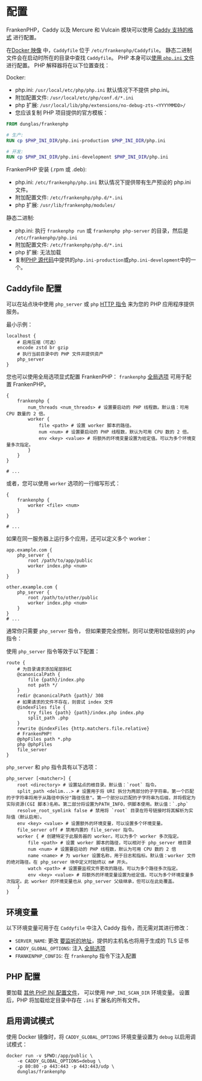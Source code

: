 ﻿# 配置

FrankenPHP，Caddy 以及 Mercure 和 Vulcain 模块可以使用 [Caddy 支持的格式](https://caddyserver.com/docs/getting-started#your-first-config) 进行配置。

在[Docker 映像](docker.md) 中，`Caddyfile` 位于 `/etc/frankenphp/Caddyfile`。
静态二进制文件会在启动时所在的目录中查找 `Caddyfile`。
PHP 本身可以[使用 `php.ini` 文件](https://www.php.net/manual/zh/configuration.file.php)进行配置。
PHP 解释器将在以下位置查找：

Docker:

- php.ini: `/usr/local/etc/php/php.ini` 默认情况下不提供 php.ini。
- 附加配置文件: `/usr/local/etc/php/conf.d/*.ini`
- php 扩展: `/usr/local/lib/php/extensions/no-debug-zts-<YYYYMMDD>/`
- 您应该复制 PHP 项目提供的官方模板：

```dockerfile
FROM dunglas/frankenphp

# 生产:
RUN cp $PHP_INI_DIR/php.ini-production $PHP_INI_DIR/php.ini

# 开发:
RUN cp $PHP_INI_DIR/php.ini-development $PHP_INI_DIR/php.ini
```

FrankenPHP 安装 (.rpm 或 .deb):

- php.ini: `/etc/frankenphp/php.ini` 默认情况下提供带有生产预设的 php.ini 文件。
- 附加配置文件: `/etc/frankenphp/php.d/*.ini`
- php 扩展: `/usr/lib/frankenphp/modules/`

静态二进制:

- php.ini: 执行 `frankenphp run` 或 `frankenphp php-server` 的目录，然后是 `/etc/frankenphp/php.ini`
- 附加配置文件: `/etc/frankenphp/php.d/*.ini`
- php 扩展: 无法加载
- 复制[PHP 源代码](https://github.com/php/php-src/)中提供的`php.ini-production`或`php.ini-development`中的一个。

## Caddyfile 配置

可以在站点块中使用 `php_server` 或 `php` [HTTP 指令](https://caddyserver.com/docs/caddyfile/concepts#directives) 来为您的 PHP 应用程序提供服务。

最小示例：

```caddyfile
localhost {
	# 启用压缩（可选）
	encode zstd br gzip
	# 执行当前目录中的 PHP 文件并提供资产
	php_server
}
```

您也可以使用全局选项显式配置 FrankenPHP：
`frankenphp` [全局选项](https://caddyserver.com/docs/caddyfile/concepts#global-options) 可用于配置 FrankenPHP。

```caddyfile
{
	frankenphp {
		num_threads <num_threads> # 设置要启动的 PHP 线程数。默认值：可用 CPU 数量的 2 倍。
		worker {
			file <path> # 设置 worker 脚本的路径。
			num <num> # 设置要启动的 PHP 线程数，默认为可用 CPU 数的 2 倍。
			env <key> <value> # 将额外的环境变量设置为给定值。可以为多个环境变量多次指定。
		}
	}
}

# ...
```

或者，您可以使用 `worker` 选项的一行缩写形式：

```caddyfile
{
	frankenphp {
		worker <file> <num>
	}
}

# ...
```

如果在同一服务器上运行多个应用，还可以定义多个 worker：

```caddyfile
app.example.com {
	php_server {
		root /path/to/app/public
		worker index.php <num>
	}
}

other.example.com {
	php_server {
		root /path/to/other/public
		worker index.php <num>
	}
}
# ...
```

通常你只需要 `php_server` 指令，
但如果要完全控制，则可以使用较低级别的 `php` 指令：

使用 `php_server` 指令等效于以下配置：

```caddyfile
route {
	# 为目录请求添加尾部斜杠
	@canonicalPath {
		file {path}/index.php
		not path */
	}
	redir @canonicalPath {path}/ 308
	# 如果请求的文件不存在，则尝试 index 文件
	@indexFiles file {
		try_files {path} {path}/index.php index.php
		split_path .php
	}
	rewrite @indexFiles {http.matchers.file.relative}
	# FrankenPHP!
	@phpFiles path *.php
	php @phpFiles
	file_server
}
```

`php_server` 和 `php` 指令具有以下选项：

```caddyfile
php_server [<matcher>] {
	root <directory> # 设置站点的根目录。默认值：`root` 指令。
	split_path <delim...> # 设置用于将 URI 拆分为两部分的子字符串。第一个匹配的子字符串将用于从路径中拆分"路径信息"。第一个部分以匹配的子字符串为后缀，并将假定为实际资源(CGI 脚本)名称。第二部分将设置为PATH_INFO，供脚本使用。默认值：`.php`
	resolve_root_symlink false # 禁用将 `root` 目录在符号链接时将其解析为实际值（默认启用）。
	env <key> <value> # 设置额外的环境变量，可以设置多个环境变量。
	file_server off # 禁用内置的 file_server 指令。
	worker { # 创建特定于此服务器的 worker。可以为多个 worker 多次指定。
		file <path> # 设置 worker 脚本的路径，可以相对于 php_server 根目录
		num <num> # 设置要启动的 PHP 线程数，默认为可用 CPU 数的 2 倍
		name <name> # 为 worker 设置名称，用于日志和指标。默认值：worker 文件的绝对路径。在 php_server 块中定义时始终以 m# 开头。
		watch <path> # 设置要监视文件更改的路径。可以为多个路径多次指定。
		env <key> <value> # 将额外的环境变量设置为给定值。可以为多个环境变量多次指定。此 worker 的环境变量也从 php_server 父级继承，但可以在此处覆盖。
	}
}
```

## 环境变量

以下环境变量可用于在 `Caddyfile` 中注入 Caddy 指令，而无需对其进行修改：

- `SERVER_NAME`: 更改 [要监听的地址](https://caddyserver.com/docs/caddyfile/concepts#addresses)，提供的主机名也将用于生成的 TLS 证书
- `CADDY_GLOBAL_OPTIONS`: 注入 [全局选项](https://caddyserver.com/docs/caddyfile/options)
- `FRANKENPHP_CONFIG`: 在 `frankenphp` 指令下注入配置

## PHP 配置

要加载 [其他 PHP INI 配置文件](https://www.php.net/manual/en/configuration.file.php#configuration.file.scan)，
可以使用 `PHP_INI_SCAN_DIR` 环境变量。
设置后，PHP 将加载给定目录中存在 `.ini` 扩展名的所有文件。

## 启用调试模式

使用 Docker 镜像时，将 `CADDY_GLOBAL_OPTIONS` 环境变量设置为 `debug` 以启用调试模式：

```console
docker run -v $PWD:/app/public \
    -e CADDY_GLOBAL_OPTIONS=debug \
    -p 80:80 -p 443:443 -p 443:443/udp \
    dunglas/frankenphp
```
